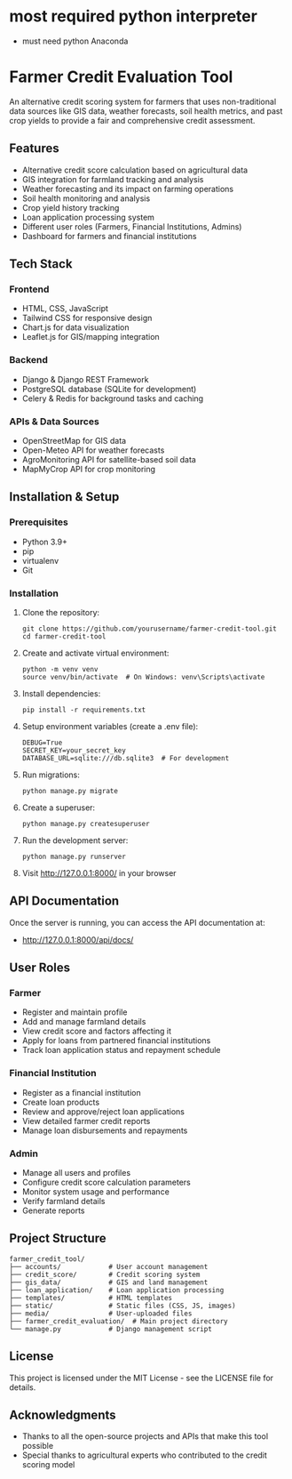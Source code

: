 # most required python interpreter
- must need python Anaconda
  
# Farmer Credit Evaluation Tool

An alternative credit scoring system for farmers that uses non-traditional data sources like GIS data, weather forecasts, soil health metrics, and past crop yields to provide a fair and comprehensive credit assessment.

## Features

- Alternative credit score calculation based on agricultural data
- GIS integration for farmland tracking and analysis
- Weather forecasting and its impact on farming operations
- Soil health monitoring and analysis
- Crop yield history tracking
- Loan application processing system
- Different user roles (Farmers, Financial Institutions, Admins)
- Dashboard for farmers and financial institutions

## Tech Stack

### Frontend
- HTML, CSS, JavaScript
- Tailwind CSS for responsive design
- Chart.js for data visualization
- Leaflet.js for GIS/mapping integration

### Backend
- Django & Django REST Framework
- PostgreSQL database (SQLite for development)
- Celery & Redis for background tasks and caching

### APIs & Data Sources
- OpenStreetMap for GIS data
- Open-Meteo API for weather forecasts
- AgroMonitoring API for satellite-based soil data
- MapMyCrop API for crop monitoring

## Installation & Setup

### Prerequisites
- Python 3.9+
- pip
- virtualenv
- Git

### Installation

1. Clone the repository:
   ```
   git clone https://github.com/yourusername/farmer-credit-tool.git
   cd farmer-credit-tool
   ```

2. Create and activate virtual environment:
   ```
   python -m venv venv
   source venv/bin/activate  # On Windows: venv\Scripts\activate
   ```

3. Install dependencies:
   ```
   pip install -r requirements.txt
   ```

4. Setup environment variables (create a .env file):
   ```
   DEBUG=True
   SECRET_KEY=your_secret_key
   DATABASE_URL=sqlite:///db.sqlite3  # For development
   ```

5. Run migrations:
   ```
   python manage.py migrate
   ```

6. Create a superuser:
   ```
   python manage.py createsuperuser
   ```

7. Run the development server:
   ```
   python manage.py runserver
   ```

8. Visit http://127.0.0.1:8000/ in your browser

## API Documentation

Once the server is running, you can access the API documentation at:
- http://127.0.0.1:8000/api/docs/

## User Roles

### Farmer
- Register and maintain profile
- Add and manage farmland details
- View credit score and factors affecting it
- Apply for loans from partnered financial institutions
- Track loan application status and repayment schedule

### Financial Institution
- Register as a financial institution
- Create loan products
- Review and approve/reject loan applications
- View detailed farmer credit reports
- Manage loan disbursements and repayments

### Admin
- Manage all users and profiles
- Configure credit score calculation parameters
- Monitor system usage and performance
- Verify farmland details
- Generate reports

## Project Structure

```
farmer_credit_tool/
├── accounts/            # User account management
├── credit_score/        # Credit scoring system
├── gis_data/            # GIS and land management
├── loan_application/    # Loan application processing
├── templates/           # HTML templates
├── static/              # Static files (CSS, JS, images)
├── media/               # User-uploaded files
├── farmer_credit_evaluation/  # Main project directory
└── manage.py            # Django management script
```

## License

This project is licensed under the MIT License - see the LICENSE file for details.

## Acknowledgments

- Thanks to all the open-source projects and APIs that make this tool possible
- Special thanks to agricultural experts who contributed to the credit scoring model 
